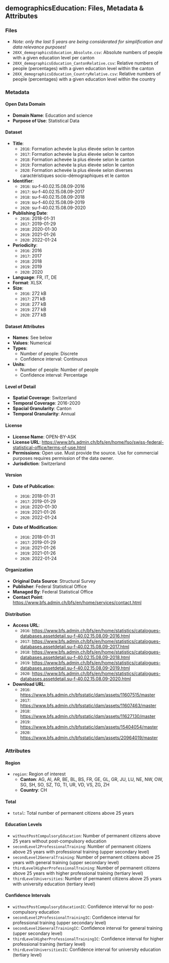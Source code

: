 ## demographicsEducation: Files, Metadata & Attributes

### **Files**
- *Note: only the last 5 years are being considerated for simplification and data relevance purposes!*
- ```20XX_demographicsEducation_Absolute.csv```: Absolute numbers of people with a given education level per canton
- ```20XX_demographicsEducation_CantonRelative.csv```: Relative numbers of people (percentages) with a given education level within the canton
- ```20XX_demographicsEducation_CountryRelative.csv```: Relative numbers of people (percentages) with a given education level within the country

### Metadata

#### Open Data Domain
- **Domain Name**: Education and science
- **Purpose of Use**: Statistical Data

#### Dataset
- **Title**: 
  - ```2016```: Formation achevée la plus élevée selon le canton
  - ```2017```: Formation achevée la plus élevée selon le canton
  - ```2018```: Formation achevée la plus élevée selon le canton
  - ```2019```: Formation achevée la plus élevée selon le canton
  - ```2020```: Formation achevée la plus élevée selon diverses caractéristiques socio-démographiques et le canton
- **Identifier**:
  - ```2016```: su-f-40.02.15.08.09-2016
  - ```2017```: su-f-40.02.15.08.09-2017
  - ```2018```: su-f-40.02.15.08.09-2018
  - ```2019```: su-f-40.02.15.08.09-2019
  - ```2020```: su-f-40.02.15.08.09-2020
- **Publishing Date**:
  - ```2016```: 2018-01-31
  - ```2017```: 2019-01-29
  - ```2018```: 2020-01-30
  - ```2019```: 2021-01-26
  - ```2020```: 2022-01-24
- **Periodicity**:
  - ```2016```: 2016
  - ```2017```: 2017
  - ```2018```: 2018
  - ```2019```: 2019
  - ```2020```: 2020
- **Language**: FR, IT, DE
- **Format**: XLSX
- **Size**: 
  - ```2016```: 272 kB
  - ```2017```: 271 kB
  - ```2018```: 277 kB
  - ```2019```: 277 kB
  - ```2020```: 277 kB

#### Dataset Attributes
- **Names**: See below
- **Values**: Numerical
- **Types**:
  - Number of people: Discrete
  - Confidence interval: Continuous
- **Units**:
  - Number of people: Number of people
  - Confidence interval: Percentage

#### Level of Detail
- **Spatial Coverage**: Switzerland
- **Temporal Coverage**: 2016-2020
- **Spacial Granularity**: Canton
- **Temporal Granularity**: Annual

#### License
- **License Name**: OPEN-BY-ASK
- **License URL**: https://www.bfs.admin.ch/bfs/en/home/fso/swiss-federal-statistical-office/terms-of-use.html
- **Permissions**: Open use. Must provide the source. Use for commercial purposes requires permission of the data owner.
- **Jurisdiction**: Switzerland

#### Version
- **Date of Publication**:
  - ```2016```: 2018-01-31
  - ```2017```: 2019-01-29
  - ```2018```: 2020-01-30
  - ```2019```: 2021-01-26
  - ```2020```: 2022-01-24

- **Date of Modification**:
  - ```2016```: 2018-01-31
  - ```2017```: 2019-01-29
  - ```2018```: 2021-01-26
  - ```2019```: 2021-01-26
  - ```2020```: 2022-01-24

#### Organization
- **Original Data Source**: Structural Survey
- **Publisher**: Federal Statistical Office
- **Managed By**: Federal Statistical Office
- **Contact Point**: https://www.bfs.admin.ch/bfs/en/home/services/contact.html

#### Distribution
- **Access URL**:
  - ```2016```: https://www.bfs.admin.ch/bfs/en/home/statistics/catalogues-databases.assetdetail.su-f-40.02.15.08.09-2016.html
  - ```2017```: https://www.bfs.admin.ch/bfs/en/home/statistics/catalogues-databases.assetdetail.su-f-40.02.15.08.09-2017.html
  - ```2018```: https://www.bfs.admin.ch/bfs/en/home/statistics/catalogues-databases.assetdetail.su-f-40.02.15.08.09-2018.html
  - ```2019```: https://www.bfs.admin.ch/bfs/en/home/statistics/catalogues-databases.assetdetail.su-f-40.02.15.08.09-2019.html
  - ```2020```: https://www.bfs.admin.ch/bfs/en/home/statistics/catalogues-databases.assetdetail.su-f-40.02.15.08.09-2020.html  
- **Download URL**:
  - ```2016```: https://www.bfs.admin.ch/bfsstatic/dam/assets/11607515/master
  - ```2017```: https://www.bfs.admin.ch/bfsstatic/dam/assets/11607463/master
  - ```2018```: https://www.bfs.admin.ch/bfsstatic/dam/assets/11627130/master
  - ```2019```: https://www.bfs.admin.ch/bfsstatic/dam/assets/15404054/master
  - ```2020```: https://www.bfs.admin.ch/bfsstatic/dam/assets/20964019/master

### Attributes

#### Region
- ```region```: Region of interest 
  - **Canton**: AG, AI, AR, BE, BL, BS, FR, GE, GL, GR, JU, LU, NE, NW, OW, SG, SH, SO, SZ, TG, TI, UR, VD, VS, ZG, ZH 
  - **Country**: CH 

#### Total
- ```total```: Total number of permanent citizens above 25 years

#### Education Levels
- ```withoutPostCompulsoryEducation```: Number of permanent citizens above 25 years without post-compulsory education
- ```secondLevel2ProfessionalTraining```: Number of permanent citizens above 25 years with professional training (upper secondary level)
- ```secondLevel2GeneralTraining```: Number of permanent citizens above 25 years with general training (upper secondary level)
- ```thirdLevelHigherProfessionalTraining```: Number of permanent citizens above 25 years with higher professional training (tertiary level)
- ```thirdLevelUniversities```: Number of permanent citizens above 25 years with university education (tertiary level)

#### Confidence Intervals
- ```withoutPostCompulsoryEducationIC```: Confidence interval for no post-compulsory education
- ```secondLevel2ProfessionalTrainingIC```: Confidence interval for professional training (upper secondary level)
- ```secondLevel2GeneralTrainingIC```: Confidence interval for general training (upper secondary level)
- ```thirdLevelHigherProfessionalTrainingIC```: Confidence interval for higher professional training (tertiary level)
- ```thirdLevelUniversitiesIC```: Confidence interval for university education (tertiary level)
